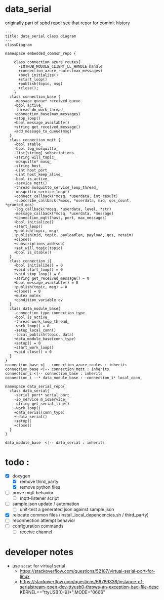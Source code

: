 # data_serial
originally part of spbd repo; see that repor for commit history

```mermaid
---
title: data_serial class diagram
---
classDiagram

namespace embedded_common_repo {

    class connection_azure_routes{
      -IOTHUB_MODULE_CLIENT_LL_HANDLE handle
      +connection_azure_routes(max_messages)
      +bool initialize()
      +start_loop()
      +publish(topic, msg)
      +close();
    }
  class connection_base {
    -message_queue* received_queue_
    -bool active_
    -thread do_work_thread_
    +connection_base(max_messages)
    +stop_loop()
    +bool message_available()
    +string get_received_message()
    +add_message_to_queue(msg)
  }
  class connection_mqtt {
    -bool stable_
    -bool log_mosquitto_
    -list[string] subscriptions_
    -string will_topic_
    -mosquitto* mosq_
    -string host_
    -uint host_port_
    -uint host_keep_alive_
    -bool is_active_
    -service_mqtt()
    -thread mosquitto_service_loop_thread_
    -mosquitto_service_loop()
    -connect_callback(*mosq, *userdata, int result)
    -subscribe_callback(*mosq, *userdata, mid, qos_count, *granted_qos)
    -log_callback(*mosq, *userdata, level, *str)
    -message_callback(*mosq, *userdata, *message)
    +connection_mqtt(host, port, max_messages)
    +bool initialize()
    +start_loop()
    +publish(topic, msg)
    +publish(mid, topic, payloadlen, payload, qos, retain)
    +close()
    +subscriptions_add(sub)
    +set_will_topic(topic)
    +bool is_stable()
  }
  class connection_i{
    +bool initialize() = 0
    +void start_loop() = 0
    +void stop_loop() = 0
    +string get_received_message() = 0
    +bool message_available() = 0
    +publish(topic, msg) = 0
    +close() = 0
    +mutex mutex
    +condition_variable cv
  }
  class data_module_base{
    -connection_type connection_type_
    -bool is_active_
    -thread work_loop_thread_
    -work_loop() = 0
    -setup_local_conn()
    -local_publish(topic, data)
    +data_module_base(conn_type)
    +setup() = 0
    +start_work_loop()
    +void close() = 0
  }
}
connection_base <|-- connection_azure_routes : inherits
connection_base <|-- connection_mqtt : inherits
connection_i <|-- connection_base : inherits
connection_i --* data_module_base : -connection_i* local_conn_

namespace data_serial_repo{
  class data_serial{
    -serial_port* serial_port_
    -io_service m_ioService_
    -string get_serial_line()
    -work_loop()
    +data_serial(conn_type)
    +~data_serial()
    +setup()
    +close()
  }
}

data_module_base  <|-- data_serial : inherits
```
# todo :
- [x] doxygen
  - [x] remove third_party
  - [x] remove python files
- [ ] prove mqtt behavior
  - [ ] mqtt-listener script
- [ ] sample.json update / automation
  - [ ] unit-test a generated json against sample.json
- [x] relocate common files (install_local_depencencies.sh / third_party)
- [ ] reconnection attempt behavior
- [ ] configuration commands
  - [ ] receive channel

# developer notes
- use `socat` for virtual serial
  - https://stackoverflow.com/questions/52187/virtual-serial-port-for-linux
  - https://stackoverflow.com/questions/66789336/instance-of-serialstream-open-dev-ttyusb0-throws-an-exception-bad-file-desc
KERNEL=="ttyUSB[0-9]*",MODE="0666"